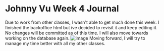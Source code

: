 # Johnny Vu Week 4 Journal
Due to work from other classes, I wasn't able to get much done this week. I finished the backoffice html but ive decided to revisit it and keep editing it. No changes will be committed as of this time. I will also move towards working on the database again.
![image](https://user-images.githubusercontent.com/48967091/118231460-06cff580-b444-11eb-9e69-419f19971da6.png)
Moving forward, I will try to manage my time better with all my other classes.
